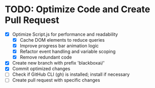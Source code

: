 # TODO: Optimize Code and Create Pull Request

- [x] Optimize Script.js for performance and readability
  - [x] Cache DOM elements to reduce queries
  - [x] Improve progress bar animation logic
  - [x] Refactor event handling and variable scoping
  - [x] Remove redundant code
- [x] Create new branch with prefix 'blackboxai/'
- [x] Commit optimized changes
- [ ] Check if GitHub CLI (gh) is installed; install if necessary
- [ ] Create pull request with specific changes
